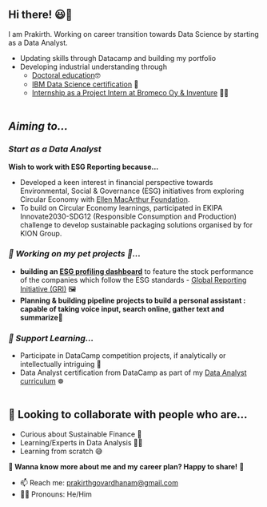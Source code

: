 ## Hi there! 😃👋
I am Prakirth. Working on career transition towards Data Science by starting as a Data Analyst. 
- Updating skills through Datacamp and building my portfolio
- Developing industrial understanding through 
  - [Doctoral education](https://www.researchgate.net/profile/Prakirth-Govardhanam)🤓 
  - [IBM Data Science certification](https://www.credly.com/users/narayana-prakirth-govardhanam) 🥇
  - [Internship as a Project Intern at Bromeco Oy & Inventure](https://www.linkedin.com/in/prakirth-govardhanam-3a185156/) 🧑‍💼
</br></br>

## _Aiming to..._

### _Start as a Data Analyst_
**Wish to work with ESG Reporting because...**
- Developed a keen interest in financial perspective towards Environmental, Social & Governance (ESG) initiatives from exploring Circular Economy with [Ellen MacArthur Foundation](https://ellenmacarthurfoundation.org/topics/circular-economy-introduction/learning-pathways). 
- To build on Circular Economy learnings, participated in EKIPA Innovate2030-SDG12 (Responsible Consumption and Production) challenge to develop sustainable packaging solutions organised by for KION Group.


### _🔭 Working on  **_my pet projects_** 💓..._
  - **building an [ESG profiling dashboard](https://github.com/prak112/esg-profile.git)** to feature the stock performance of the companies which follow the ESG standards - [Global Reporting Initiative (GRI)](https://www.globalreporting.org/about-gri/) 🖼️
- **Planning & building pipeline projects to build a personal assistant : capable of taking voice input, search online, gather text and summarize🌠**


### _🌱 Support Learning..._
  - Participate in DataCamp competition projects, if analytically or intellectually intriguing 🤔
  - Data Analyst certification from DataCamp as part of my [Data Analyst curriculum](https://relieved-rhodium-2de.notion.site/64a0006b14c24cb19c7d547ba3a14420?v=47a161a4626847cdb5eb8800a3e73493) ☸️</br></br>


## 👯 Looking to collaborate with people who are...
  -  Curious about Sustainable Finance 💸
  -  Learning/Experts in Data Analysis 🧑‍💻 
  -  Learning from scratch 😅

**💬 Wanna know more about me and my career plan? Happy to share!** 🍰
- 📫 Reach me: prakirthgovardhanam@gmail.com
- 🏳️‍🌈 Pronouns: He/Him
